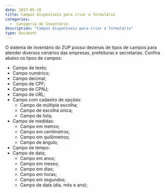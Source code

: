 ```yaml
---
date: 2017-05-18
title: Campos disponíveis para criar o formulário
categories:
  -  Categoria de Inventário
description: "Campos disponíveis para criar o formulário"
type: Document
---
```


O sistema de inventário do ZUP possui dezenas de tipos de campos para atender diversos cenários das empresas, prefeituras e secretarias. Confira abaixo os tipos de campos:

- Campo de texto;
- Campo numérico;
- Campo decimal;
- Campo de CPF;
- Campo de CPNJ;
- Campo de URL;
- Campo com cadastro de opções:
  - Campo de múltipla escolha;
  - Campo de escolha única;
  - Campo de lista;
- Campo de medidas:
  - Campo em metros;
  - Campo em centímetros;
  - Campo em quilômetros;
  - Campo de ângulo;
- Campo de tempo:
- Campo de data;
  - Campo em anos;
  - Campo em meses;
  - Campo em dias;
  - Campo em horas;
  - Campo em segundos;
  - Campo de data (dia, mês e ano);
